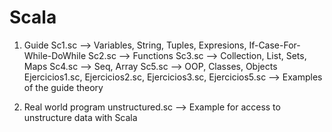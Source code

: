 # Scala
1. Guide
  Sc1.sc --> Variables, String, Tuples, Expresions, If-Case-For-While-DoWhile
  Sc2.sc --> Functions
  Sc3.sc --> Collection, List, Sets, Maps
  Sc4.sc --> Seq, Array
  Sc5.sc --> OOP, Classes, Objects
  Ejercicios1.sc, Ejercicios2.sc, Ejercicios3.sc, Ejercicios5.sc --> Examples of the guide theory

2. Real world program
  unstructured.sc --> Example for access to unstructure data with Scala

